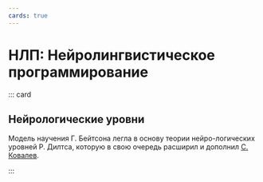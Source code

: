 ```yaml
---
cards: true
---
```


# НЛП: Нейролингвистическое программирование

::: card

## Нейрологические уровни

Модель научения Г. Бейтсона легла в основу теории нейро-логических уровней Р. Дилтса, которую в свою очередь расширил и дополнил [С. Ковалев](https://psy.wikireading.ru/17368).

<Levels />

:::